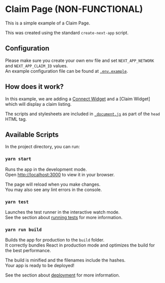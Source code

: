 # Claim Page (NON-FUNCTIONAL)

This is a simple example of a Claim Page.

This was created using the standard `create-next-app` script.

## Configuration
Please make sure you create your own env file and set `NEXT_APP_NETWORK` and `NEXT_APP_CLAIM_ID` values.\
An example configuration file can be found at [`.env.example`](./.env.example).

## How does it work?
In this example, we are adding a [Connect Widget](https://docs.manifold.xyz/v/manifold-for-developers/resources/widgets/connect-widget) and a [Claim Widget] which will display a claim listing.

The scripts and stylesheets are included in [`_document.js`](./pages/_document.js) as part of the `head` HTML tag.

## Available Scripts

In the project directory, you can run:

### `yarn start`

Runs the app in the development mode.\
Open [http://localhost:3000](http://localhost:3000) to view it in your browser.

The page will reload when you make changes.\
You may also see any lint errors in the console.

### `yarn test`

Launches the test runner in the interactive watch mode.\
See the section about [running tests](https://facebook.github.io/create-react-app/docs/running-tests) for more information.

### `yarn run build`

Builds the app for production to the `build` folder.\
It correctly bundles React in production mode and optimizes the build for the best performance.

The build is minified and the filenames include the hashes.\
Your app is ready to be deployed!

See the section about [deployment](https://facebook.github.io/create-react-app/docs/deployment) for more information.
